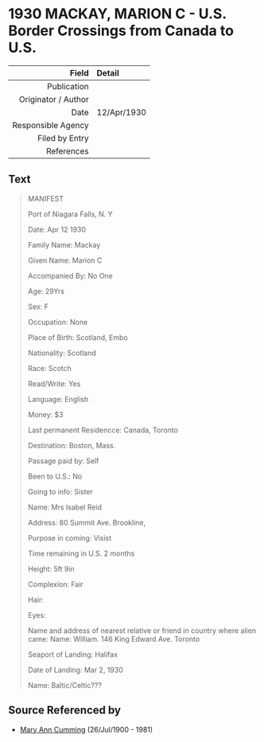 ﻿---
layout: page
permalink: /sources/s41022732
---

# 1930 MACKAY, MARION C - U.S. Border Crossings from Canada to U.S.

Field | Detail
---:|:---
Publication | 
Originator / Author | 
Date | 12/Apr/1930
Responsible Agency | 
Filed by Entry | 
References | 

## Text

> MANIFEST
>
> Port of Niagara Falls, N. Y
>
> Date: Apr 12 1930
>
> Family Name: Mackay
>
> Given Name: Marion C
>
> Accompanied By: No One
>
> Age: 29Yrs
>
> Sex: F
>
> Occupation: None
>
> Place of Birth: Scotland, Embo
>
> Nationality: Scotland
>
> Race: Scotch
>
> Read/Write: Yes
>
> Language: English
>
> Money: $3
>
> Last permanent Residencce: Canada, Toronto
>
> Destination: Boston, Mass.
>
> Passage paid by: Self
>
> Been to U.S.: No
>
> Going to info: Sister
>
> Name: Mrs Isabel Reid
>
> Address: 80 Summit Ave. Brookline,
>
> Purpose in coming: Visist
>
> Time remaining in U.S. 2 months
>
> Height: 5ft 9in
>
> Complexion: Fair
>
> Hair: 
>
> Eyes:
>
> Name and address of nearest relative or friend in country where alien came: Name: William. 146 King Edward Ave. Toronto
>
> Seaport of Landing: Halifax
>
> Date of Landing: Mar 2, 1930
>
> Name: Baltic/Celtic???
>

## Source Referenced by

* [Mary Ann Cumming](../people/@48241984@-mary-ann-cumming-b1900-7-26-d1981.md) (26/Jul/1900 - 1981)
